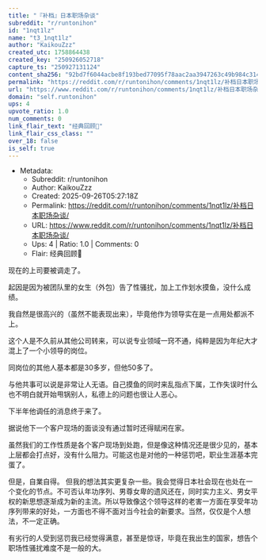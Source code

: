 ```yaml
---
title: "『补档』日本职场杂谈"
subreddit: "r/runtonihon"
id: "1nqt1lz"
name: "t3_1nqt1lz"
author: "KaikouZzz"
created_utc: 1758864438
created_key: "250926052718"
capture_ts: "250927131124"
content_sha256: "92bd7f6044acbe8f193bed77095f78aac2aa3947263c49b984c314cc2e9e6715"
permalink: "https://reddit.com/r/runtonihon/comments/1nqt1lz/补档日本职场杂谈/"
url: "https://www.reddit.com/r/runtonihon/comments/1nqt1lz/补档日本职场杂谈/"
domain: "self.runtonihon"
ups: 4
upvote_ratio: 1.0
num_comments: 0
link_flair_text: "经典回顾👀"
link_flair_css_class: ""
over_18: false
is_self: true
---
```


- Metadata:
  - Subreddit: r/runtonihon
  - Author: KaikouZzz
  - Created: 2025-09-26T05:27:18Z
  - Permalink: https://reddit.com/r/runtonihon/comments/1nqt1lz/补档日本职场杂谈/
  - URL: https://www.reddit.com/r/runtonihon/comments/1nqt1lz/补档日本职场杂谈/
  - Ups: 4 | Ratio: 1.0 | Comments: 0
  - Flair: 经典回顾👀

现在的上司要被调走了。

起因是因为被团队里的女生（外包）告了性骚扰，加上工作划水摸鱼，没什么成绩。

我自然是很高兴的（虽然不能表现出来），毕竟他作为领导实在是一点用处都派不上。

这个人是不久前从其他公司转来，可以说专业领域一窍不通，纯粹是因为年纪大才混上了一个小领导的岗位。

同岗位的其他人基本都是30多岁，但他50多了。

与他共事可以说是非常让人无语。自己摸鱼的同时来乱指点下属，工作失误时什么也不明白就开始甩锅别人，私德上的问题也很让人恶心。

下半年他调任的消息终于来了。

据说他下一个客户现场的面谈没有通过暂时还得赋闲在家。

虽然我们的工作性质是各个客户现场到处跑，但是像这种情况还是很少见的，基本上层都会打点好，没有什么阻力。可能这也是对他的一种惩罚吧，职业生涯基本完蛋了。

但是，自業自得。
但我的想法其实更复杂一些。我会觉得日本社会现在也处在一个变化的节点。不可否认年功序列、男尊女卑的遗风还在，同时实力主义、男女平权的新思想逐渐成为新的主流。所以导致像这个领导这样的老害一方面在享受年功序列带来的好处，一方面也不得不面对当今社会的新要求。当然，仅仅是个人想法，不一定正确。

有劣行的人受到惩罚我已经觉得满意，甚至是惊讶，毕竟在我出生的国家，想告个职场性骚扰难度不是一般的大。
